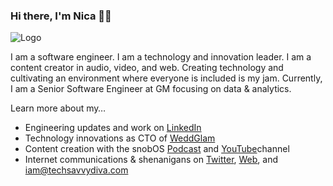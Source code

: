 ### Hi there, I'm Nica 👋🏽
![Logo](http://techsavvydiva.com/home/wp-content/uploads/2016/09/TechSavvyDiva-Gold-Logo-Twitter-Cover1.jpg)

I am a software engineer. I am a technology and innovation leader. I am a content creator in audio, video, and web. Creating technology and cultivating an environment where everyone is included is my jam. Currently, I am a Senior Software Engineer at GM focusing on data & analytics.

Learn more about my…
- Engineering updates and work on [LinkedIn](www.linkedin.com/in/yahnicamontford)
- Technology innovations as CTO of [WeddGlam](www.weddglam.com)
- Content creation with the snobOS [Podcast](www.snoboscast.com) and [YouTube](https://www.youtube.com/channel/UCDUC8MuIVjBY67D7Z4UezkQ)channel
- Internet communications & shenanigans on [Twitter](http://www.twitter.com/techsavvydiva), [Web](www.techsavvydiva.com), and iam@techsavvydiva.com
<!--
**techsavvydiva/techsavvydiva** is a ✨ _special_ ✨ repository because its `README.md` (this file) appears on your GitHub profile.
- 🔭 I’m currently working on ...
- 🌱 I’m currently learning ...
- 👯 I’m looking to collaborate on ...
- 🤔 I’m looking for help with ...
- 💬 Ask me about ...
- 📫 How to reach me: ...
- 😄 Pronouns: ...
- ⚡ Fun fact: ...
-->
